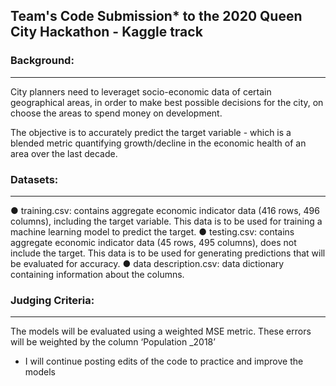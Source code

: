 ## Team's Code Submission* to the 2020 Queen City Hackathon - Kaggle track





### Background:
---
City planners need to leveraget socio-economic data of certain geographical areas, in order to make best possible decisions for the city, on choose the areas to spend money on development.

The objective is to accurately predict the target variable - which is a blended metric quantifying growth/decline in the economic health of an area over the last decade.




### Datasets:
---
● training.csv: contains aggregate economic indicator data (416 rows, 496 columns), including the target variable. This data is to be used for training a machine learning model to predict the target. 
● testing.csv: contains aggregate economic indicator data (45 rows, 495 columns), ​does not​ include the target. This data is to be used for generating predictions that will be evaluated for accuracy. 
● data description.csv: data dictionary containing information about the columns. 




### Judging Criteria:
---
The models will be evaluated using a weighted MSE metric.  These errors will be weighted by the column ‘Population _2018’







* I will continue posting edits of the code to practice and improve the models